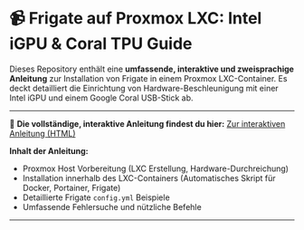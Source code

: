 # 📹 Frigate auf Proxmox LXC: Intel iGPU & Coral TPU Guide

Dieses Repository enthält eine **umfassende, interaktive und zweisprachige Anleitung** zur Installation von Frigate in einem Proxmox LXC-Container. Es deckt detailliert die Einrichtung von Hardware-Beschleunigung mit einer Intel iGPU und einem Google Coral USB-Stick ab.

---

🔗 **Die vollständige, interaktive Anleitung findest du hier:**
[Zur interaktiven Anleitung (HTML)](link-zu-deiner-gehosteten-html-datei)

**Inhalt der Anleitung:**
-   Proxmox Host Vorbereitung (LXC Erstellung, Hardware-Durchreichung)
-   Installation innerhalb des LXC-Containers (Automatisches Skript für Docker, Portainer, Frigate)
-   Detaillierte Frigate `config.yml` Beispiele
-   Umfassende Fehlersuche und nützliche Befehle

---

